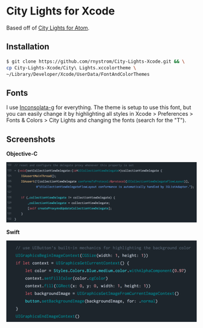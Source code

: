 # City Lights for Xcode

Based off of [City Lights for Atom](http://citylights.xyz/).

## Installation

```sh
$ git clone https://github.com/rnystrom/City-Lights-Xcode.git && \
cp City-Lights-Xcode/City\ Lights.xccolortheme \
~/Library/Developer/Xcode/UserData/FontAndColorThemes
```

## Fonts

I use [Inconsolata-g](http://leonardo-m.livejournal.com/77079.html) for everything. The theme is setup to use this font, but you can easily change it by highlighting all styles in Xcode > Preferences > Fonts & Colors > City Lights and changing the fonts (search for the "T").

## Screenshots

**Objective-C**

![](images/objc.png)

**Swift**

![](images/swift.png)
